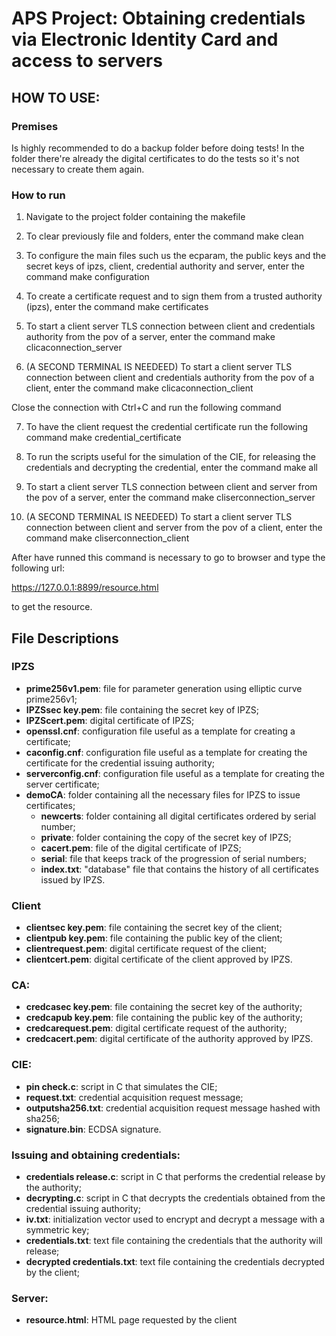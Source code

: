 # APS Project: Obtaining credentials via Electronic Identity Card and access to servers

## HOW TO USE:

### Premises
Is highly recommended to do a backup folder before doing tests!
In the folder there're already the digital certificates to do the tests so it's not necessary to create them again.

### How to run
1.	Navigate to the project folder containing the makefile

2.	To clear previously file and folders, enter the command
make clean

3. To configure the main files such us the ecparam, the public keys and the secret keys of ipzs, client, credential authority and server, enter the command
make configuration

4. To create a certificate request and to sign them from a trusted authority (ipzs), enter the command
make certificates

5. To start a client server TLS connection between client and credentials authority from the pov of a server, enter the command
make clicaconnection_server

6. (A SECOND TERMINAL IS NEEDEED) To start a client server TLS connection between client and credentials authority from the pov of a client, enter the command
make clicaconnection_client

Close the connection with Ctrl+C and run the following command

7. To have the client request the credential certificate run the following command
make credential_certificate

8. To run the scripts useful for the simulation of the CIE, for releasing the credentials and decrypting the credential, enter the command
make all

9. To start a client server TLS connection between client and server from the pov of a server, enter the command
make cliserconnection_server

10. (A SECOND TERMINAL IS NEEDEED) To start a client server TLS connection between client and server from the pov of a client, enter the command
make cliserconnection_client

After have runned this command is necessary to go to browser and type the following url:

https://127.0.0.1:8899/resource.html

to get the resource.


## File Descriptions

### IPZS

- **prime256v1.pem**: file for parameter generation using elliptic curve prime256v1;
- **IPZSsec key.pem**: file containing the secret key of IPZS;
- **IPZScert.pem**: digital certificate of IPZS;
- **openssl.cnf**: configuration file useful as a template for creating a certificate;
- **caconfig.cnf**: configuration file useful as a template for creating the certificate for the credential issuing authority;
- **serverconfig.cnf**: configuration file useful as a template for creating the server certificate;
- **demoCA**: folder containing all the necessary files for IPZS to issue certificates;
  - **newcerts**: folder containing all digital certificates ordered by serial number;
  - **private**: folder containing the copy of the secret key of IPZS;
  - **cacert.pem**: file of the digital certificate of IPZS;
  - **serial**: file that keeps track of the progression of serial numbers;
  - **index.txt**: "database" file that contains the history of all certificates issued by IPZS.

### Client

- **clientsec key.pem**: file containing the secret key of the client;
- **clientpub key.pem**: file containing the public key of the client;
- **clientrequest.pem**: digital certificate request of the client;
- **clientcert.pem**: digital certificate of the client approved by IPZS.

### CA:

- **credcasec key.pem**: file containing the secret key of the authority;
- **credcapub key.pem**: file containing the public key of the authority;
- **credcarequest.pem**: digital certificate request of the authority;
- **credcacert.pem**: digital certificate of the authority approved by IPZS.

### CIE: 

- **pin check.c**: script in C that simulates the CIE;
- **request.txt**: credential acquisition request message;
- **outputsha256.txt**: credential acquisition request message hashed with sha256;
- **signature.bin**: ECDSA signature.

### Issuing and obtaining credentials:

- **credentials release.c**: script in C that performs the credential release by the authority;
- **decrypting.c**: script in C that decrypts the credentials obtained from the credential issuing authority;
- **iv.txt**: initialization vector used to encrypt and decrypt a message with a symmetric key;
- **credentials.txt**: text file containing the credentials that the authority will release;
- **decrypted credentials.txt**: text file containing the credentials decrypted by the client;

### Server:

- **resource.html**: HTML page requested by the client
